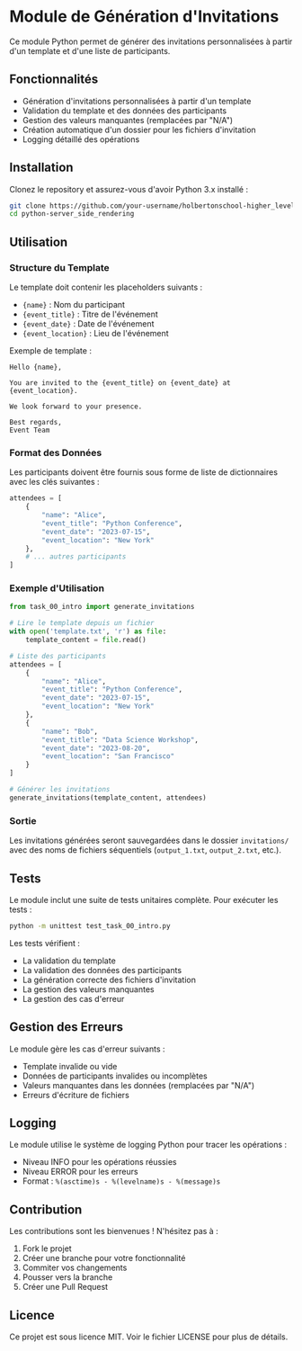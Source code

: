# Module de Génération d'Invitations

Ce module Python permet de générer des invitations personnalisées à partir d'un template et d'une liste de participants.

## Fonctionnalités

- Génération d'invitations personnalisées à partir d'un template
- Validation du template et des données des participants
- Gestion des valeurs manquantes (remplacées par "N/A")
- Création automatique d'un dossier pour les fichiers d'invitation
- Logging détaillé des opérations

## Installation

Clonez le repository et assurez-vous d'avoir Python 3.x installé :

```bash
git clone https://github.com/your-username/holbertonschool-higher_level_programming.git
cd python-server_side_rendering
```

## Utilisation

### Structure du Template

Le template doit contenir les placeholders suivants :
- `{name}` : Nom du participant
- `{event_title}` : Titre de l'événement
- `{event_date}` : Date de l'événement
- `{event_location}` : Lieu de l'événement

Exemple de template :
```
Hello {name},

You are invited to the {event_title} on {event_date} at {event_location}.

We look forward to your presence.

Best regards,
Event Team
```

### Format des Données

Les participants doivent être fournis sous forme de liste de dictionnaires avec les clés suivantes :
```python
attendees = [
    {
        "name": "Alice",
        "event_title": "Python Conference",
        "event_date": "2023-07-15",
        "event_location": "New York"
    },
    # ... autres participants
]
```

### Exemple d'Utilisation

```python
from task_00_intro import generate_invitations

# Lire le template depuis un fichier
with open('template.txt', 'r') as file:
    template_content = file.read()

# Liste des participants
attendees = [
    {
        "name": "Alice",
        "event_title": "Python Conference",
        "event_date": "2023-07-15",
        "event_location": "New York"
    },
    {
        "name": "Bob",
        "event_title": "Data Science Workshop",
        "event_date": "2023-08-20",
        "event_location": "San Francisco"
    }
]

# Générer les invitations
generate_invitations(template_content, attendees)
```

### Sortie

Les invitations générées seront sauvegardées dans le dossier `invitations/` avec des noms de fichiers séquentiels (`output_1.txt`, `output_2.txt`, etc.).

## Tests

Le module inclut une suite de tests unitaires complète. Pour exécuter les tests :

```bash
python -m unittest test_task_00_intro.py
```

Les tests vérifient :
- La validation du template
- La validation des données des participants
- La génération correcte des fichiers d'invitation
- La gestion des valeurs manquantes
- La gestion des cas d'erreur

## Gestion des Erreurs

Le module gère les cas d'erreur suivants :
- Template invalide ou vide
- Données de participants invalides ou incomplètes
- Valeurs manquantes dans les données (remplacées par "N/A")
- Erreurs d'écriture de fichiers

## Logging

Le module utilise le système de logging Python pour tracer les opérations :
- Niveau INFO pour les opérations réussies
- Niveau ERROR pour les erreurs
- Format : `%(asctime)s - %(levelname)s - %(message)s`

## Contribution

Les contributions sont les bienvenues ! N'hésitez pas à :
1. Fork le projet
2. Créer une branche pour votre fonctionnalité
3. Commiter vos changements
4. Pousser vers la branche
5. Créer une Pull Request

## Licence

Ce projet est sous licence MIT. Voir le fichier LICENSE pour plus de détails. 